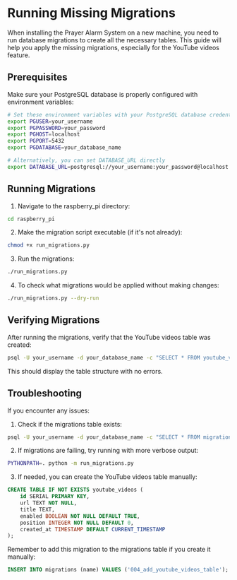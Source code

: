 # Running Missing Migrations

When installing the Prayer Alarm System on a new machine, you need to run database migrations to create all the necessary tables. This guide will help you apply the missing migrations, especially for the YouTube videos feature.

## Prerequisites

Make sure your PostgreSQL database is properly configured with environment variables:

```bash
# Set these environment variables with your PostgreSQL database credentials
export PGUSER=your_username
export PGPASSWORD=your_password
export PGHOST=localhost
export PGPORT=5432
export PGDATABASE=your_database_name

# Alternatively, you can set DATABASE_URL directly
export DATABASE_URL=postgresql://your_username:your_password@localhost:5432/your_database_name
```

## Running Migrations

1. Navigate to the raspberry_pi directory:

```bash
cd raspberry_pi
```

2. Make the migration script executable (if it's not already):

```bash
chmod +x run_migrations.py
```

3. Run the migrations:

```bash
./run_migrations.py
```

4. To check what migrations would be applied without making changes:

```bash
./run_migrations.py --dry-run
```

## Verifying Migrations

After running the migrations, verify that the YouTube videos table was created:

```bash
psql -U your_username -d your_database_name -c "SELECT * FROM youtube_videos LIMIT 5;"
```

This should display the table structure with no errors.

## Troubleshooting

If you encounter any issues:

1. Check if the migrations table exists:

```bash
psql -U your_username -d your_database_name -c "SELECT * FROM migrations;"
```

2. If migrations are failing, try running with more verbose output:

```bash
PYTHONPATH=. python -m run_migrations.py
```

3. If needed, you can create the YouTube videos table manually:

```sql
CREATE TABLE IF NOT EXISTS youtube_videos (
    id SERIAL PRIMARY KEY,
    url TEXT NOT NULL,
    title TEXT,
    enabled BOOLEAN NOT NULL DEFAULT TRUE,
    position INTEGER NOT NULL DEFAULT 0,
    created_at TIMESTAMP DEFAULT CURRENT_TIMESTAMP
);
```

Remember to add this migration to the migrations table if you create it manually:

```sql
INSERT INTO migrations (name) VALUES ('004_add_youtube_videos_table');
```